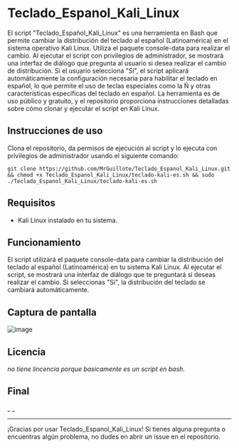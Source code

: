 # Teclado_Espanol_Kali_Linux

El script "Teclado_Español_Kali_Linux" es una herramienta en Bash que permite cambiar la distribución del teclado al español (Latinoamérica) en el sistema operativo Kali Linux. Utiliza el paquete console-data para realizar el cambio. Al ejecutar el script con privilegios de administrador, se mostrará una interfaz de diálogo que pregunta al usuario si desea realizar el cambio de distribución. Si el usuario selecciona "Sí", el script aplicará automáticamente la configuración necesaria para habilitar el teclado en español, lo que permite el uso de teclas especiales como la Ñ y otras características específicas del teclado en español. La herramienta es de uso público y gratuito, y el repositorio proporciona instrucciones detalladas sobre cómo clonar y ejecutar el script en Kali Linux.

## Instrucciones de uso

Clona el repositorio, da permisos de ejecución al script y lo ejecuta con privilegios de administrador usando el siguiente comando:

`git clone https://github.com/MrGuillote/Teclado_Espanol_Kali_Linux.git && chmod +x Teclado_Espanol_Kali_Linux/teclado-kali-es.sh && sudo ./Teclado_Espanol_Kali_Linux/teclado-kali-es.sh`


## Requisitos

- Kali Linux instalado en tu sistema.

## Funcionamiento

El script utilizará el paquete console-data para cambiar la distribución del teclado al español (Latinoamérica) en tu sistema Kali Linux. Al ejecutar el script, se mostrará una interfaz de diálogo que te preguntará si deseas realizar el cambio. Si seleccionas "Sí", la distribución del teclado se cambiará automáticamente.

## Captura de pantalla

![image](https://github.com/MrGuillote/Teclado_Espanol_Kali_Linux/assets/89352244/60022b39-c6b8-443c-9872-4bb6d6434bf0)


## Licencia

_no tiene lincencia porque basicamente es un script en bash._

## Final

_ _

---

¡Gracias por usar Teclado_Espanol_Kali_Linux! Si tienes alguna pregunta o encuentras algún problema, no dudes en abrir un issue en el repositorio.
